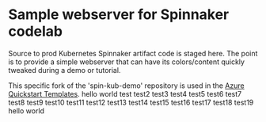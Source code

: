 # Sample webserver for Spinnaker codelab

Source to prod Kubernetes Spinnaker artifact code is staged here. The point is to provide a simple webserver that can have its colors/content quickly tweaked during a demo or tutorial.

This specific fork of the 'spin-kub-demo' repository is used in the [Azure Quickstart Templates](https://aka.ms/azspinnaker).
hello world
test
test2
test3
test4
test5
test6
test7
test8
test9
test10
test11
test12
test13
test14
test15
test16
test17
test18
test19
hello
world

